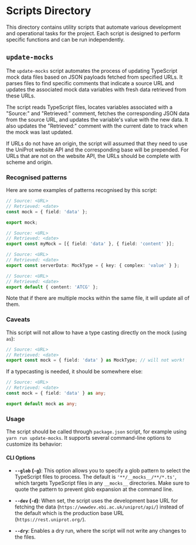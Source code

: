 # Scripts Directory

This directory contains utility scripts that automate various development and operational tasks for the project. Each script is designed to perform specific functions and can be run independently.

## `update-mocks`

The `update-mocks` script automates the process of updating TypeScript mock data files based on JSON payloads fetched from specified URLs. It parses files to find specific comments that indicate a source URL and updates the associated mock data variables with fresh data retrieved from these URLs.

The script reads TypeScript files, locates variables associated with a "Source:" and "Retrieved:" comment, fetches the corresponding JSON data from the source URL, and updates the variable's value with the new data. It also updates the "Retrieved:" comment with the current date to track when the mock was last updated.

If URLs do not have an origin, the script will assumed that they need to use the UniProt website API and the corresponding base will be prepended. For URLs that are not on the website API, the URLs should be complete with scheme and origin.

### Recognised patterns

Here are some examples of patterns recognised by this script:

```ts
// Source: <URL>
// Retrieved: <date>
const mock = { field: 'data' };

export mock;
```

```ts
// Source: <URL>
// Retrieved: <date>
export const myMock = [{ field: 'data' }, { field: 'content' }];
```

```ts
// Source: <URL>
// Retrieved: <date>
export const serverData: MockType = { key: { complex: 'value' } };
```

```ts
// Source: <URL>
// Retrieved: <date>
export default { content: 'ATCG' };
```

Note that if there are multiple mocks within the same file, it will update all of them.

### Caveats

This script will not allow to have a type casting directly on the mock (using `as`):

```ts
// Source: <URL>
// Retrieved: <date>
export const mock = { field: 'data' } as MockType; // will not work!
```

If a typecasting is needed, it should be somewhere else:

```ts
// Source: <URL>
// Retrieved: <date>
const mock = { field: 'data' } as any;

export default mock as any;
```

### Usage

The script should be called through `package.json` script, for example using `yarn run update-mocks`. It supports several command-line options to customize its behavior:

#### CLI Options

- **`--glob` (`-g`)**: This option allows you to specify a glob pattern to select the TypeScript files to process. The default is `'**/__mocks__/**/*.ts'`, which targets TypeScript files in any `__mocks__` directories. Make sure to quote the pattern to prevent glob expansion at the command line.
  
- **`--dev` (`-d`)**: When set, the script uses the development base URL for fetching the data (`https://wwwdev.ebi.ac.uk/uniprot/api/`) instead of the default which is the production base URL (`https://rest.uniprot.org/`).
  
- **`--dry`**: Enables a dry run, where the script will not write any changes to the files.

